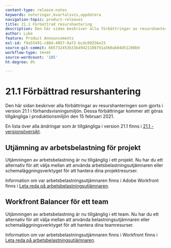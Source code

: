 ```yaml
---
content-type: release-notes
keywords: noteringar,kvartalsvis,uppdatera
navigation-topic: product-releases
title: 21.1 Förbättrad resurshantering
description: Den här sidan beskriver alla förbättringar av resurshanteringen som gjorts i version 21.1 i förhandsvisningsmiljön. Dessa förbättringar kommer att göras tillgängliga i produktionsmiljön den 15 februari 2021.
author: Luke
feature: Product Announcements
exl-id: f9a55491-c80d-4057-9a72-bcdc09256e23
source-git-commit: 665732453b33b49421108791a560ab84d51280b9
workflow-type: tm+mt
source-wordcount: '185'
ht-degree: 0%

---
```


# 21.1 Förbättrad resurshantering

Den här sidan beskriver alla förbättringar av resurshanteringen som gjorts i version 21.1 i förhandsvisningsmiljön. Dessa förbättringar kommer att göras tillgängliga i produktionsmiljön den 15 februari 2021.

En lista över alla ändringar som är tillgängliga i version 21.1 finns i [21.1 - versionsöversikt](../../../product-announcements/product-releases/21.1-release-activity/21-1-release-overview.md).

## Utjämning av arbetsbelastning för projekt

Utjämningen av arbetsbelastning är nu tillgänglig i ett projekt. Nu har du ett alternativ för att välja mellan att använda arbetsbelastningsutjämnaren eller schemaläggningsverktyget för att hantera dina projektresurser.

Information om var arbetsbelastningsutjämnaren finns i Adobe Workfront finns i [Leta reda på arbetsbelastningsutjämnaren](../../../resource-mgmt/workload-balancer/locate-workload-balancer.md).

## Workfront Balancer för ett team

Utjämningen av arbetsbelastning är nu tillgänglig i ett team. Nu har du ett alternativ för att välja mellan att använda belastningsutjämnaren eller schemaläggningsverktyget för att hantera dina teamresurser.

Information om var arbetsbelastningsutjämnaren finns i Workfront finns i [Leta reda på arbetsbelastningsutjämnaren](../../../resource-mgmt/workload-balancer/locate-workload-balancer.md).

